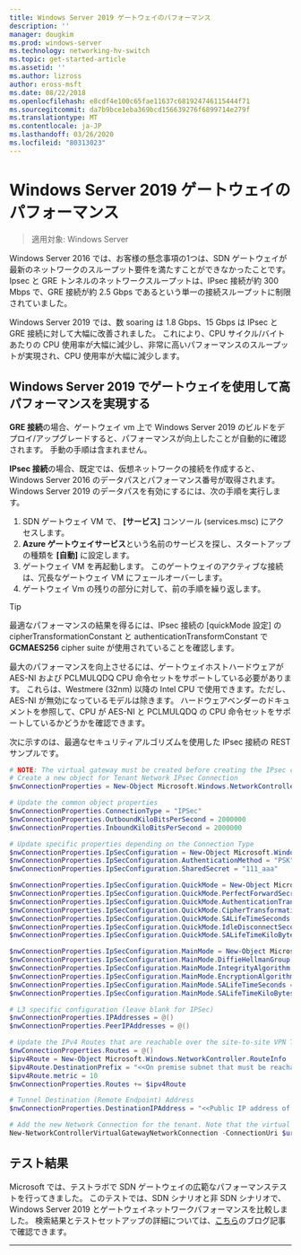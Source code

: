 ```yaml
---
title: Windows Server 2019 ゲートウェイのパフォーマンス
description: ''
manager: dougkim
ms.prod: windows-server
ms.technology: networking-hv-switch
ms.topic: get-started-article
ms.assetid: ''
ms.author: lizross
author: eross-msft
ms.date: 08/22/2018
ms.openlocfilehash: e8cdf4e100c65fae11637c681924746115444f71
ms.sourcegitcommit: da7b9bce1eba369bcd156639276f6899714e279f
ms.translationtype: MT
ms.contentlocale: ja-JP
ms.lasthandoff: 03/26/2020
ms.locfileid: "80313023"
---
```

# <a name="windows-server-2019-gateway-performance"></a>Windows Server 2019 ゲートウェイのパフォーマンス

>適用対象: Windows Server


Windows Server 2016 では、お客様の懸念事項の1つは、SDN ゲートウェイが最新のネットワークのスループット要件を満たすことができなかったことです。 Ipsec と GRE トンネルのネットワークスループットは、IPsec 接続が約 300 Mbps で、GRE 接続が約 2.5 Gbps であるという単一の接続スループットに制限されていました。

Windows Server 2019 では、数 soaring は 1.8 Gbps、15 Gbps は IPsec と GRE 接続に対して大幅に改善されました。 これにより、CPU サイクル/バイトあたりの CPU 使用率が大幅に減少し、非常に高いパフォーマンスのスループットが実現され、CPU 使用率が大幅に減少します。

## <a name="enable-high-performance-with-gateways-in-windows-server-2019"></a>Windows Server 2019 でゲートウェイを使用して高パフォーマンスを実現する

**GRE 接続**の場合、ゲートウェイ vm 上で Windows Server 2019 のビルドをデプロイ/アップグレードすると、パフォーマンスが向上したことが自動的に確認されます。 手動の手順は含まれません。

**IPsec 接続**の場合、既定では、仮想ネットワークの接続を作成すると、Windows Server 2016 のデータパスとパフォーマンス番号が取得されます。 Windows Server 2019 のデータパスを有効にするには、次の手順を実行します。

   1. SDN ゲートウェイ VM で、 **[サービス]** コンソール (services.msc) にアクセスします。
   2. **Azure ゲートウェイサービス**という名前のサービスを探し、スタートアップの種類を **[自動]** に設定します。
   3. ゲートウェイ VM を再起動します。
      このゲートウェイのアクティブな接続は、冗長なゲートウェイ VM にフェールオーバーします。
   4. ゲートウェイ Vm の残りの部分に対して、前の手順を繰り返します。

>[!TIP]
>最適なパフォーマンスの結果を得るには、IPsec 接続の [quickMode 設定] の cipherTransformationConstant と authenticationTransformConstant で**GCMAES256** cipher suite が使用されていることを確認します。
>
>最大のパフォーマンスを向上させるには、ゲートウェイホストハードウェアが AES-NI および PCLMULQDQ CPU 命令セットをサポートしている必要があります。 これらは、Westmere (32nm) 以降の Intel CPU で使用できます。ただし、AES-NI が無効になっているモデルは除きます。 ハードウェアベンダーのドキュメントを参照して、CPU が AES-NI と PCLMULQDQ の CPU 命令セットをサポートしているかどうかを確認できます。

次に示すのは、最適なセキュリティアルゴリズムを使用した IPsec 接続の REST サンプルです。

```PowerShell
# NOTE: The virtual gateway must be created before creating the IPsec connection. More details here.
# Create a new object for Tenant Network IPsec Connection  
$nwConnectionProperties = New-Object Microsoft.Windows.NetworkController.NetworkConnectionProperties   

# Update the common object properties  
$nwConnectionProperties.ConnectionType = "IPSec"   
$nwConnectionProperties.OutboundKiloBitsPerSecond = 2000000   
$nwConnectionProperties.InboundKiloBitsPerSecond = 2000000  

# Update specific properties depending on the Connection Type  
$nwConnectionProperties.IpSecConfiguration = New-Object Microsoft.Windows.NetworkController.IpSecConfiguration   
$nwConnectionProperties.IpSecConfiguration.AuthenticationMethod = "PSK"   
$nwConnectionProperties.IpSecConfiguration.SharedSecret = "111_aaa"   

$nwConnectionProperties.IpSecConfiguration.QuickMode = New-Object Microsoft.Windows.NetworkController.QuickMode   
$nwConnectionProperties.IpSecConfiguration.QuickMode.PerfectForwardSecrecy = "PFS2048"   
$nwConnectionProperties.IpSecConfiguration.QuickMode.AuthenticationTransformationConstant = "GCMAES256"   
$nwConnectionProperties.IpSecConfiguration.QuickMode.CipherTransformationConstant = "GCMAES256"   
$nwConnectionProperties.IpSecConfiguration.QuickMode.SALifeTimeSeconds = 3600   
$nwConnectionProperties.IpSecConfiguration.QuickMode.IdleDisconnectSeconds = 500   
$nwConnectionProperties.IpSecConfiguration.QuickMode.SALifeTimeKiloBytes = 2000   

$nwConnectionProperties.IpSecConfiguration.MainMode = New-Object Microsoft.Windows.NetworkController.MainMode   
$nwConnectionProperties.IpSecConfiguration.MainMode.DiffieHellmanGroup = "Group2"   
$nwConnectionProperties.IpSecConfiguration.MainMode.IntegrityAlgorithm = "SHA256"   
$nwConnectionProperties.IpSecConfiguration.MainMode.EncryptionAlgorithm = "AES256"   
$nwConnectionProperties.IpSecConfiguration.MainMode.SALifeTimeSeconds = 28800
$nwConnectionProperties.IpSecConfiguration.MainMode.SALifeTimeKiloBytes = 2000   

# L3 specific configuration (leave blank for IPSec)  
$nwConnectionProperties.IPAddresses = @()   
$nwConnectionProperties.PeerIPAddresses = @()   

# Update the IPv4 Routes that are reachable over the site-to-site VPN Tunnel  
$nwConnectionProperties.Routes = @()   
$ipv4Route = New-Object Microsoft.Windows.NetworkController.RouteInfo   
$ipv4Route.DestinationPrefix = "<<On premise subnet that must be reachable over the VPN tunnel. Ex: 10.0.0.0/24>>"   
$ipv4Route.metric = 10   
$nwConnectionProperties.Routes += $ipv4Route   

# Tunnel Destination (Remote Endpoint) Address  
$nwConnectionProperties.DestinationIPAddress = "<<Public IP address of the On-Premise VPN gateway. Ex: 192.168.3.4>>"   

# Add the new Network Connection for the tenant. Note that the virtual gateway must be created before creating the IPsec connection. $uri is the REST URI of your deployment and must be in the form of “https://<REST URI>”  
New-NetworkControllerVirtualGatewayNetworkConnection -ConnectionUri $uri -VirtualGatewayId $virtualGW.ResourceId -ResourceId "Contoso_IPSecGW" -Properties $nwConnectionProperties -Force
```

## <a name="testing-results"></a>テスト結果

Microsoft では、テストラボで SDN ゲートウェイの広範なパフォーマンステストを行ってきました。 このテストでは、SDN シナリオと非 SDN シナリオで、Windows Server 2019 とゲートウェイネットワークパフォーマンスを比較しました。 検索結果とテストセットアップの詳細については、[こちら](https://blogs.technet.microsoft.com/networking/2018/08/15/high-performance-gateways/)のブログ記事で確認できます。

---